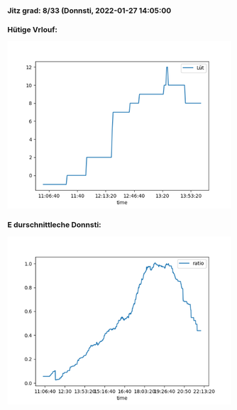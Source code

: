 ### Jitz grad: 8/33 (Donnsti, 2022-01-27 14:05:00

### Hütige Vrlouf:
![Graph](Today.png)

### E durschnittleche Donnsti:
![Graph](Donnsti.png)